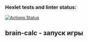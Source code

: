 ### Hexlet tests and linter status:
[![Actions Status](https://github.com/pavel-pj/php-project-45/actions/workflows/hexlet-check.yml/badge.svg)](https://github.com/pavel-pj/php-project-45/actions)

## brain-calc - запуск игры
